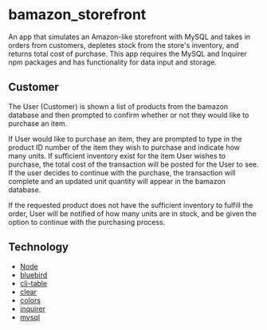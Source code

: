 # bamazon_storefront
An app that simulates an Amazon-like storefront with MySQL and takes in orders from customers, depletes stock from the store's inventory, and returns total cost of purchase. This app requires the MySQL and Inquirer npm packages and has functionality for data input and storage.

## Customer
The User (Customer) is shown a list of products from the bamazon database and then prompted to confirm whether or not they would like to purchase an item.

If User would like to purchase an item, they are prompted to type in the product ID number of the item they wish to purchase and indicate how many units. If sufficient inventory exist for the item User wishes to purchase, the total cost of the transaction will be posted for the User to see. If the user decides to continue with the purchase, the transaction will complete and an updated unit quantity will appear in the bamazon database. 

If the requested product does not have the sufficient inventory to fulfill the order, User will be notified of how many units are in stock, and be given the option to continue with the purchasing process.


## Technology

  * [Node](https://nodejs.org/en/)
  * [bluebird](http://bluebirdjs.com/docs/install.html)
  * [cli-table](https://www.npmjs.com/package/cli-table)
  * [clear](https://www.npmjs.com/package/clear)
  * [colors](https://www.npmjs.com/package/colors)
  * [inquirer](https://www.npmjs.com/package/inquirer)
  * [mysql](https://www.npmjs.com/package/mysql)
